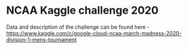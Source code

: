 # NCAA Kaggle challenge 2020

Data and description of the challenge can be found here -
https://www.kaggle.com/c/google-cloud-ncaa-march-madness-2020-division-1-mens-tournament
